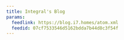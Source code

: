 ```yaml
---
title: Integral's Blog
params:
  feedlink: https://blog.i7.homes/atom.xml
  feedid: 07cf7533546d5162bdda7b44d8c3f54f
---
```


